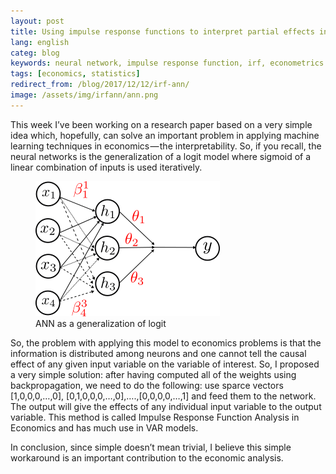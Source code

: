 ```yaml
---
layout: post
title: Using impulse response functions to interpret partial effects in neural networks 
lang: english
categ: blog
keywords: neural network, impulse response function, irf, econometrics
tags: [economics, statistics]
redirect_from: /blog/2017/12/12/irf-ann/
image: /assets/img/irfann/ann.png
---
```

This week I’ve been working on a research paper based on a very simple idea which, hopefully, can solve an important problem in applying machine learning techniques in economics — the interpretability. So, if you recall, the neural networks is the generalization of a logit model where sigmoid of a linear combination of inputs is used iteratively.  

<figure class="blog">
	<img class="img-fluid" src="/assets/img/irfann/ann.png" alt="Generalization of Logit">
	<figcaption>ANN as a generalization of logit</figcaption>
</figure>

So, the problem with applying this model to economics problems is that the information is distributed among neurons and one cannot tell the causal effect of any given input variable on the variable of interest. So, I proposed a very simple solution: after having computed all of the weights using backpropagation, we need to do the following: use sparce vectors [1,0,0,0,…,0], [0,1,0,0,0,…,0],….,[0,0,0,0,…,1] and feed them to the network. The output will give the effects of any individual input variable to the output variable. This method is called Impulse Response Function Analysis in Economics and has much use in VAR models.

In conclusion, since simple doesn’t mean trivial, I believe this simple workaround is an important contribution to the economic analysis.

